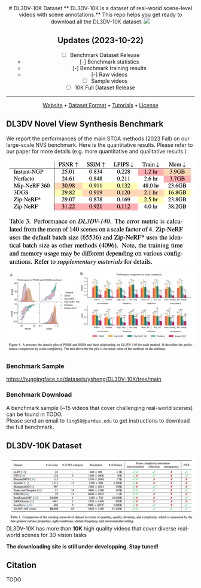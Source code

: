 <div align="center">
# DL3DV-10K Dataset
** DL3DV-10K is a dataset of real-world scene-level videos with scene annotations.**
This repo helps you get ready to download all the DL3DV-10K dataset.
<img src="imgs/img_2.jpg" width="600px">

## Updates (2023-10-22)
- [ ] Benchmark Dataset Release
	- [-] Benchmark statistics 
	- [-] Benchmark training results  
	- [-] Raw videos 
	- [ ] Sample videos 

- [ ] 10K Full Dataset Release

---
<p align="center">
  <a href="[https://dl3dv-10k.github.io/DL3DV-10K/]">Website</a> •
  <a href="#dataset-format">Dataset Format</a> •
  <a href="#tutorials">Tutorials</a> •
  <a href="#license">License</a>
</p>

</div>



## DL3DV Novel View Synthesis Benchmark 
We report the performances of the main STOA methods (2023 Fall) on our large-scale NVS benchmark. Here is the quantitative results. Please refer to our paper for more details (e.g. more quantitative and qualitative results.)
![Benchmark Table](imgs/nvs-benchmark-tables.jpg)
![Benchmark Plot](imgs/nvs-benchmark-plot.jpg)

### Benchmark Sample 
https://huggingface.co/datasets/ysheng/DL3DV-10K/tree/main

### Benchmark Download 
A benchmark sample (~15 videos that cover challenging real-world scenes) can be found in TODO.  
Please send an email to `ling58@purdue.edu` to get instructions to download the full benchmark.   


## DL3DV-10K Dataset 
![Dataset Quantity](imgs/dataset-quantity.jpg)
DL3DV-10K has more than **10K** high quality videos that cover diverse real-world scenes for 3D vision tasks 

**The downloading site is still under developping. Stay tuned!**



## Citation
TODO


<!-- ## Dataset Distributions

## Download 
### DL3DV-10K Dataset
**Stay tuned!**

### NVS Benchmark
 -->

